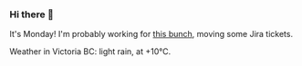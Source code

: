 ### Hi there :wave:

It's Monday! I'm probably working for [this bunch](https://github.com/kohofinancial), moving some Jira tickets.

Weather in Victoria BC: light rain, at +10°C.
